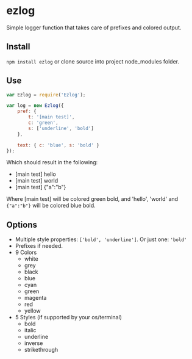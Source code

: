 ezlog
=====

Simple logger function that takes care of prefixes and colored output.

## Install
`npm install ezlog` or clone source into project node_modules folder.

## Use
```js
var Ezlog = require('Ezlog');

var log = new Ezlog({
	pref: {
		t: '[main test]',
		c: 'green',
		s: ['underline', 'bold']
	},

	text: { c: 'blue', s: 'bold' }
});

```
Which should result in the following:

* [main test] hello
* [main test] world
* [main test] {"a":"b"}

Where [main test] will be colored green bold, and 'hello', 'world' and `{"a":"b"}` will be colored blue bold.

## Options
* Multiple style properties: `['bold', 'underline']`. Or just one: `'bold'`
* Prefixes if needed.
* 9 Colors
	* white
	* grey
	* black
	* blue
	* cyan
	* green
	* magenta
	* red
	* yellow
* 5 Styles (if supported by your os/terminal)
	* bold
	* italic
	* underline
	* inverse
	* strikethrough